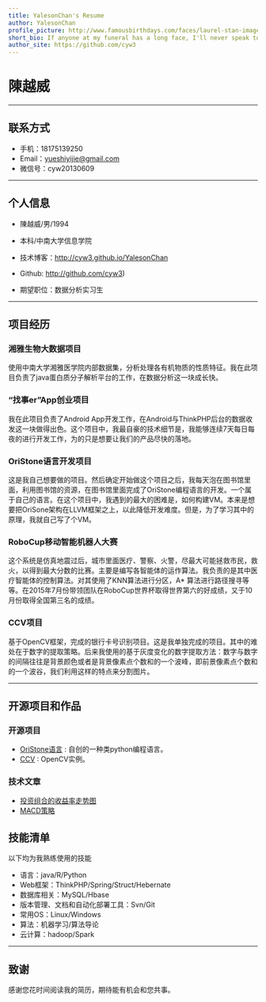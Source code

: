 ```yaml
---
title: YalesonChan's Resume
author: YalesonChan
profile_picture: http://www.famousbirthdays.com/faces/laurel-stan-image.jpg
short_bio: If anyone at my funeral has a long face, I'll never speak to him again.
author_site: https://github.com/cyw3
---
```


# 陳越威

---

## 联系方式

- 手机：18175139250
- Email：yueshiyijie@gmail.com
- 微信号：cyw20130609

---

## 个人信息

 - 陳越威/男/1994
 - 本科/中南大学信息学院
 - 技术博客：http://cyw3.github.io/YalesonChan
 - Github: http://github.com/cyw3)

 - 期望职位：数据分析实习生

---

## 项目经历

### 湘雅生物大数据项目 
使用中南大学湘雅医学院内部数据集，分析处理各有机物质的性质特征。我在此项目负责了java蛋白质分子解析平台的工作，在数据分析这一块成长快。


### “找事er”App创业项目 
我在此项目负责了Android App开发工作，在Android与ThinkPHP后台的数据收发这一块做得出色。这个项目中，我最自豪的技术细节是，我能够连续7天每日每夜的进行开发工作，为的只是想要让我们的产品尽快的落地。


### OriStone语言开发项目 
这是我自己想要做的项目。然后确定开始做这个项目之后，我每天泡在图书馆里面，利用图书馆的资源，在图书馆里面完成了OriStone编程语言的开发。一个属于自己的语言。在这个项目中，我遇到的最大的困难是，如何构建VM。本来是想要把OriSone架构在LLVM框架之上，以此降低开发难度。但是，为了学习其中的原理，我就自己写了个VM。

### RoboCup移动智能机器人大赛
这个系统是仿真地震过后，城市里面医疗、警察、火警，尽最大可能拯救市民，救火，以得到最大分数的比赛。主要是编写各智能体的运作算法。我负责的是其中医疗智能体的控制算法。对其使用了KNN算法进行分区，A* 算法进行路径搜寻等等。在2015年7月份带领团队在RoboCup世界杯取得世界第六的好成绩，又于10月份取得全国第三名的成绩。

### CCV项目 
基于OpenCV框架，完成的银行卡号识别项目。这是我单独完成的项目。其中的难处在于数字的提取策略。后来我使用的基于灰度变化的数字提取方法：数字与数字的间隔往往是背景颜色或者是背景像素点个数和的一个波峰，即前景像素点个数和的一个波谷，我们利用这样的特点来分割图片。

---

## 开源项目和作品

### 开源项目
 - [OriStone语言](http://github.com/cyw3/OriStone) : 自创的一种类python编程语言。
 - [CCV](http://github.com/cyw3/CCV) : OpenCV实例。

### 技术文章

- [投资组合的收益率走势图](https://i.qutke.com/apps/569f4501310a3c46406493bd)
- [MACD策略](https://i.qutke.com/apps/56a4fc1c310a3c464064943f) 

## 技能清单

以下均为我熟练使用的技能

- 语言：java/R/Python
- Web框架：ThinkPHP/Spring/Struct/Hebernate
- 数据库相关：MySQL/Hbase
- 版本管理、文档和自动化部署工具：Svn/Git
- 常用OS：Linux/Windows
- 算法：机器学习/算法导论
- 云计算：hadoop/Spark

---

## 致谢
感谢您花时间阅读我的简历，期待能有机会和您共事。
